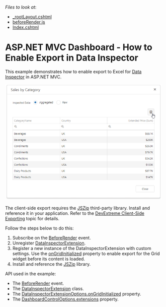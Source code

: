 *Files to look at*:
* [_rootLayout.cshtml](./CS/datainspectorExport/Views/Shared/_rootLayout.cshtml)
* [beforeRender.js](./CS/datainspectorExport/Scripts/beforeRender.js)
* [Index.cshtml](./CS/datainspectorExport/Views/Home/Index.cshtml)

# ASP.NET MVC Dashboard - How to Enable Export in Data Inspector


This example demonstrates how to enable export to Excel for [Data Inspector](https://docs.devexpress.com/Dashboard/401194/common-features/underlying-and-displayed-data/data-inspector) in ASP.NET MVC. 

![](images/data_inspector_export.png)


The client-side export requires the [JSZip](https://stuk.github.io/jszip/) third-party library. Install and reference it in your application. Refer to the [DevExtreme Client-Side Exporting](https://js.devexpress.com/Documentation/Guide/Widgets/DataGrid/Client-Side_Exporting/) topic for details.

Follow the steps below to do this: 

1. Subscribe on the [BeforeRender](https://docs.devexpress.com/Dashboard/js-ASPxClientDashboard#js_aspxclientdashboard_beforerender) event. 
2. Unregister [DataInspectorExtension](https://docs.devexpress.com/Dashboard/js-DevExpress.Dashboard.DataInspectorExtension).
3. Register a new instance of the DataInspectorExtension with custom settings. Use the [onGridInitialized](https://docs.devexpress.com/Dashboard/js-DevExpress.Dashboard.DataInspectorExtensionOptions#js_devexpress_dashboard_datainspectorextensionoptions_ongridinitialized) property to enable export for the Grid widget before its content is loaded.
4. Install and reference the [JSZip](https://stuk.github.io/jszip/) library.

API used in the example:

* The [BeforeRender](https://docs.devexpress.com/Dashboard/js-ASPxClientDashboard#js_aspxclientdashboard_beforerender) event.
* The [DataInspectorExtension](https://docs.devexpress.com/Dashboard/js-DevExpress.Dashboard.DataInspectorExtension) class.
* The [DataInspectorExtensionOptions.onGridInitialized](https://docs.devexpress.com/Dashboard/js-DevExpress.Dashboard.DataInspectorExtensionOptions#js_devexpress_dashboard_datainspectorextensionoptions_ongridinitialized) property.
* The [DashboardControlOptions.extensions](https://docs.devexpress.com/Dashboard/js-DevExpress.Dashboard.DataInspectorExtensionOptions) property.

